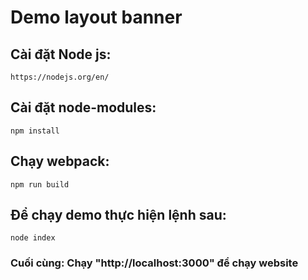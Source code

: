 # Demo layout banner

## Cài đặt Node js:

```
https://nodejs.org/en/
```

## Cài đặt node-modules:

```
npm install
```

## Chạy webpack:

```
npm run build
```

## Để chạy demo thực hiện lệnh sau:

```
node index
```

### Cuối cùng: Chạy "http://localhost:3000" để chạy website

